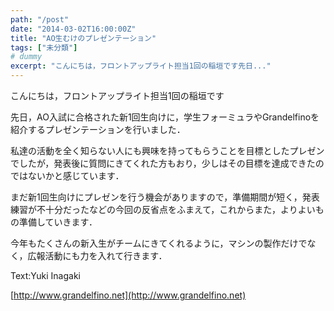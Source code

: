 ```yaml
---
path: "/post"
date: "2014-03-02T16:00:00Z"
title: "AO生むけのプレゼンテーション"
tags: ["未分類"]
# dummy
excerpt: "こんにちは，フロントアップライト担当1回の稲垣です先日..."
---
```




[](02-1.jpg)

こんにちは，フロントアップライト担当1回の稲垣です

先日，AO入試に合格された新1回生向けに，学生フォーミュラやGrandelfinoを紹介するプレゼンテーションを行いました．

私達の活動を全く知らない人にも興味を持ってもらうことを目標としたプレゼンでしたが，発表後に質問にきてくれた方もおり，少しはその目標を達成できたのではないかと感じています．

まだ新1回生向けにプレゼンを行う機会がありますので，準備期間が短く，発表練習が不十分だったなどの今回の反省点をふまえて，これからまた，よりよいもの準備していきます．

今年もたくさんの新入生がチームにきてくれるように，マシンの製作だけでなく，広報活動にも力を入れて行きます．

Text:Yuki Inagaki

[http://www.grandelfino.net](http://www.grandelfino.net)

